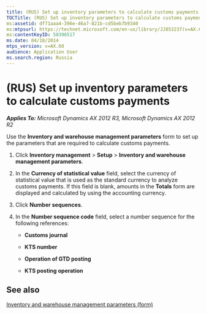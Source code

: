 ```yaml
---
title: (RUS) Set up inventory parameters to calculate customs payments
TOCTitle: (RUS) Set up inventory parameters to calculate customs payments
ms:assetid: df71aaa4-396e-46a7-821b-cd5beb7b9340
ms:mtpsurl: https://technet.microsoft.com/en-us/library/JJ853237(v=AX.60)
ms:contentKeyID: 50396517
ms.date: 04/18/2014
mtps_version: v=AX.60
audience: Application User
ms.search.region: Russia
---
```


# (RUS) Set up inventory parameters to calculate customs payments 


_**Applies To:** Microsoft Dynamics AX 2012 R3, Microsoft Dynamics AX 2012 R2_

Use the **Inventory and warehouse management parameters** form to set up the parameters that are required to calculate customs payments.

1.  Click **Inventory management** \> **Setup** \> **Inventory and warehouse management parameters**.

2.  In the **Currency of statistical value** field, select the currency of statistical value that is used as the standard currency to analyze customs payments. If this field is blank, amounts in the **Totals** form are displayed and calculated by using the accounting currency.

3.  Click **Number sequences**.

4.  In the **Number sequence code** field, select a number sequence for the following references:
    
      - **Customs journal**
    
      - **KTS number**
    
      - **Operation of GTD posting**
    
      - **KTS posting operation**

## See also

[Inventory and warehouse management parameters (form)](https://technet.microsoft.com/en-us/library/aa587658\(v=ax.60\))

  


